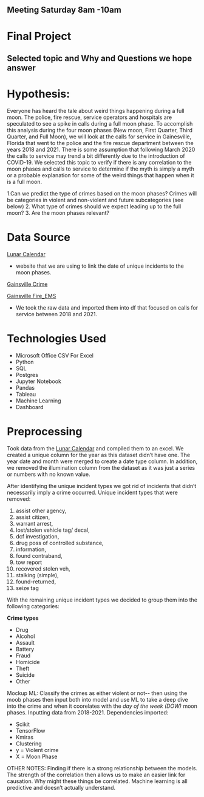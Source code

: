 ## Meeting Saturday 8am -10am 


# Final Project
## Selected topic and Why and Questions we hope answer

# Hypothesis: 


Everyone has heard the tale about weird things happening during a full moon. The police, fire rescue, service operators and hospitals are speculated to see a spike in calls during a full moon phase. To accomplish this analysis during the four moon phases (New moon, First Quarter, Third Quarter, and Full Moon), we will look at the calls for service in Gainesville, Florida that went to the police and the fire rescue department between the years 2018 and 2021. There is some assumption that following March 2020 the calls to service may trend a bit differently due to the introduction of COVID-19. We selected this topic to verify if there is any correlation to the moon phases and calls to service to determine if the myth is simply a myth or a probable explanation for some of the weird things that happen when it is a full moon.

1.Can we predict the type of crimes based on the moon phases? Crimes will be categories in violent and non-violent and future subcategories (see below)
2.	What type of crimes should we expect leading up to the full moon? 
3.	Are the moon phases relevant? 


# Data Source
[Lunar Calendar](timeanddate.com)
- website that we are using to link the date of unique incidents to the moon phases.

[Gainsville Crime](Gainesville_Crime.zip)

[Gainsville Fire_EMS](Gainesville_Fire_EMS.zip)
-  We took the raw data and imported them into df that focused on calls for service between 2018 and 2021.

# Technologies Used 
- Microsoft Office CSV For Excel
- Python
- SQL
- Postgres
- Jupyter Notebook
- Pandas
- Tableau
- Machine Learning
- Dashboard

# Preprocessing
Took data from the [Lunar Calendar](timeanddate.com) and compiled them to an excel. We created a unique column for the year as this dataset didn’t have one. The year date and month were merged to create a date type column.  In addition, we removed the illumination column from the dataset as it was just a series or numbers with no known value.

After identifying the unique incident types we  got rid of incidents that didn’t necessarily imply a crime occurred. 
Unique incident types that were removed: 
1. assist other agency, 
2. assist citizen,
3. warrant arrest,
4. lost/stolen vehicle tag/ decal,
5. dcf investigation,
6.  drug poss of controlled substance, 
7.  information,
8. found contraband, 
9.  tow report 
10.  recovered stolen veh, 
11. stalking (simple),
12. found-returned,
13. seize tag

With the remaining unique incident types we decided to group them into the following categories: 

**Crime types** 
- Drug 
- Alcohol
- Assault
- Battery
- Fraud
- Homicide
- Theft
- Suicide
- Other

Mockup ML: Classify the crimes as either violent or not-- then using the moob phases then input both into model and use ML to take a deep dive into the crime and when it coorelates with the _day of the week (DOW)_ moon phases. Inputting data from 2018-2021. Dependencies imported: 
  - Scikit 
  - TensorFlow
  - Kmiras
  - Clustering
  - y = Violent crime
  - X = Moon Phase 

OTHER NOTES: 
Finding if there is a strong relationship between the models.  The strength of the correlation then allows us to make an easier link for causation. Why might these things be correlated.  Machine learning is all predictive and doesn’t actually understand. 




